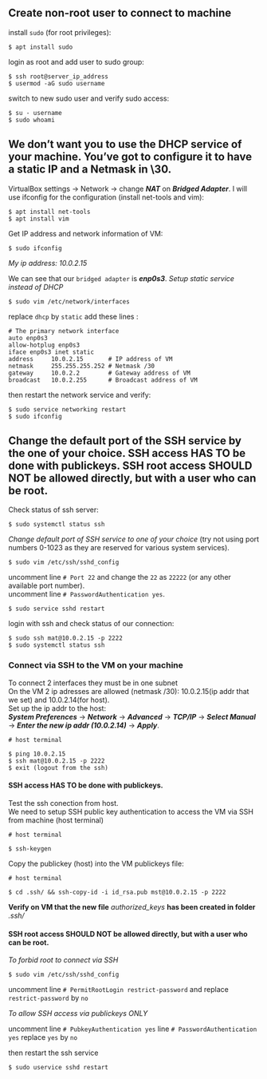 ## Create non-root user to connect to machine
install `sudo` (for root privileges):
```
$ apt install sudo
```
login as root and add user to sudo group:
```
$ ssh root@server_ip_address
$ usermod -aG sudo username
```
switch to new sudo user and verify sudo access:
```
$ su - username
$ sudo whoami
```

## We don’t want you to use the DHCP service of your machine. You’ve got to configure it to have a static IP and a Netmask in \30.

VirtualBox settings -> Network -> change ***NAT*** on ***Bridged Adapter***.
I will use ifconfig for the configuration (install net-tools and vim):
```
$ apt install net-tools
$ apt install vim
```

Get IP address and network information of VM:
```
$ sudo ifconfig
```
*My ip address: 10.0.2.15*

We can see that our `bridged adapter` is ***enp0s3***. 
*Setup static service instead of DHCP*
```
$ sudo vim /etc/network/interfaces
```
replace ```dhcp``` by ```static```
add these lines :
```
# The primary network interface
auto enp0s3
allow-hotplug enp0s3
iface enp0s3 inet static
address     10.0.2.15       # IP address of VM
netmask     255.255.255.252 # Netmask /30
gateway     10.0.2.2        # Gateway address of VM
broadcast   10.0.2.255      # Broadcast address of VM
```
then restart the network service and verify:
```
$ sudo service networking restart
$ sudo ifconfig
```

## Change the default port of the SSH service by the one of your choice. SSH access HAS TO be done with publickeys. SSH root access SHOULD NOT be allowed directly, but with a user who can be root.

Check status of ssh server:
```
$ sudo systemctl status ssh
```
*Change default port of SSH service to one of your choice* (try not using port numbers 0-1023 as they are reserved for various system services).

```
$ sudo vim /etc/ssh/sshd_config
```
uncomment line ```# Port 22``` and change the ```22``` as ```22222``` (or any other available port number).<br>
uncomment line ```# PasswordAuthentication yes```.
```
$ sudo service sshd restart
```
login with ssh and check status of our connection:
```
$ sudo ssh mat@10.0.2.15 -p 2222
$ sudo systemctl status ssh
```
### Connect via SSH to the VM on your machine
To connect 2 interfaces they must be in one subnet<br>
On the VM 2 ip adresses are allowed (netmask /30): 10.0.2.15(ip addr that we set) and 10.0.2.14(for host).<br>
Set up the ip addr to the host:<br>
***System Preferences*** -> ***Network*** -> ***Advanced*** -> ***TCP/IP*** -> ***Select Manual*** -> ***Enter the new ip addr (10.0.2.14)*** -> ***Apply***.
```
# host terminal

$ ping 10.0.2.15
$ ssh mat@10.0.2.15 -p 2222
$ exit (logout from the ssh)
```
#### SSH access HAS TO be done with publickeys.
Test the ssh conection from host.<br>
We need to setup SSH public key authentication to access the VM via SSH from machine (host terminal)
```
# host terminal

$ ssh-keygen
```
Copy the publickey (host) into the VM publickeys file:
```
# host terminal

$ cd .ssh/ && ssh-copy-id -i id_rsa.pub mst@10.0.2.15 -p 2222
```
**Verify on VM that the new file** *authorized_keys* **has been created in folder** *.ssh/*

#### SSH root access SHOULD NOT be allowed directly, but with a user who can be root.
*To forbid root to connect via SSH*
```
$ sudo vim /etc/ssh/sshd_config
```
uncomment line ```# PermitRootLogin restrict-password``` and replace ```restrict-password``` by ```no```

*To allow SSH access via publickeys ONLY*

uncomment line ```# PubkeyAuthentication yes```
line ```# PasswordAuthentication yes``` replace ```yes``` by ```no```

then restart the ssh service
```
$ sudo uservice sshd restart
```
